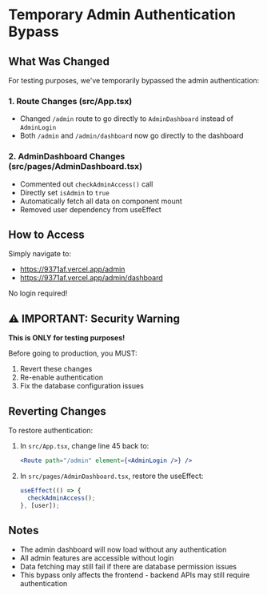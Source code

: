 # Temporary Admin Authentication Bypass

## What Was Changed

For testing purposes, we've temporarily bypassed the admin authentication:

### 1. Route Changes (src/App.tsx)
- Changed `/admin` route to go directly to `AdminDashboard` instead of `AdminLogin`
- Both `/admin` and `/admin/dashboard` now go directly to the dashboard

### 2. AdminDashboard Changes (src/pages/AdminDashboard.tsx)
- Commented out `checkAdminAccess()` call
- Directly set `isAdmin` to `true`
- Automatically fetch all data on component mount
- Removed user dependency from useEffect

## How to Access

Simply navigate to:
- https://9371af.vercel.app/admin
- https://9371af.vercel.app/admin/dashboard

No login required!

## ⚠️ IMPORTANT: Security Warning

**This is ONLY for testing purposes!** 

Before going to production, you MUST:
1. Revert these changes
2. Re-enable authentication
3. Fix the database configuration issues

## Reverting Changes

To restore authentication:

1. In `src/App.tsx`, change line 45 back to:
   ```jsx
   <Route path="/admin" element={<AdminLogin />} />
   ```

2. In `src/pages/AdminDashboard.tsx`, restore the useEffect:
   ```jsx
   useEffect(() => {
     checkAdminAccess();
   }, [user]);
   ```

## Notes

- The admin dashboard will now load without any authentication
- All admin features are accessible without login
- Data fetching may still fail if there are database permission issues
- This bypass only affects the frontend - backend APIs may still require authentication